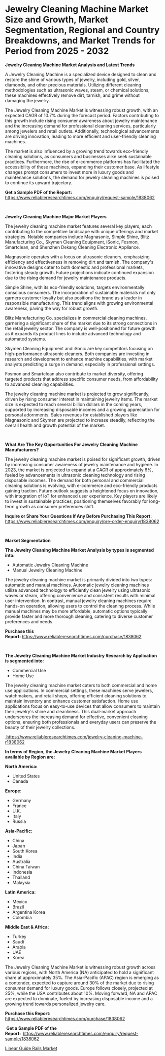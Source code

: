 <p><h1>Jewelry Cleaning Machine Market Size and Growth, Market Segmentation, Regional and Country Breakdowns, and Market Trends for Period from 2025 -  2032</h1></p><p><strong>Jewelry Cleaning Machine Market Analysis and Latest Trends</strong></p>
<p><p>A Jewelry Cleaning Machine is a specialized device designed to clean and restore the shine of various types of jewelry, including gold, silver, diamonds, and other precious materials. Utilizing different cleaning methodologies such as ultrasonic waves, steam, or chemical solutions, these machines effectively remove dirt, tarnish, and grime without damaging the jewelry.</p><p>The Jewelry Cleaning Machine Market is witnessing robust growth, with an expected CAGR of 10.7% during the forecast period. Factors contributing to this growth include rising consumer awareness about jewelry maintenance and the increasing demand for professional cleaning services, particularly among jewelers and retail outlets. Additionally, technological advancements are driving innovation, leading to more efficient and user-friendly cleaning machines. </p><p>The market is also influenced by a growing trend towards eco-friendly cleaning solutions, as consumers and businesses alike seek sustainable practices. Furthermore, the rise of e-commerce platforms has facilitated the accessibility of these machines, expanding their customer base. As lifestyle changes prompt consumers to invest more in luxury goods and maintenance solutions, the demand for jewelry cleaning machines is poised to continue its upward trajectory.</p></p>
<p><strong>Get a Sample PDF of the Report:&nbsp;</strong> <a href="https://www.reliableresearchtimes.com/enquiry/request-sample/1838062?utm_campaign=2139&utm_medium=2&utm_source=Github&utm_content=ia&utm_term=18022025&utm_id=jewelry-cleaning-machine">https://www.reliableresearchtimes.com/enquiry/request-sample/1838062</a></p>
<p>&nbsp;</p>
<p><strong>Jewelry Cleaning Machine Major Market Players</strong></p>
<p><p>The jewelry cleaning machine market features several key players, each contributing to the competitive landscape with unique offerings and market strategies. Notable companies include Magnasonic, Simple Shine, Blitz Manufacturing Co., Skymen Cleaning Equipment, iSonic, Fosmon, Smartclean, and Shenzhen Dekang Cleaning Electronic Appliance.</p><p>Magnasonic operates with a focus on ultrasonic cleaners, emphasizing efficiency and effectiveness in removing dirt and tarnish. The company's innovative designs cater to both domestic and professional markets, fostering steady growth. Future projections indicate continued expansion due to the rising demand for jewelry maintenance products.</p><p>Simple Shine, with its eco-friendly solutions, targets environmentally conscious consumers. The incorporation of sustainable materials not only garners customer loyalty but also positions the brand as a leader in responsible manufacturing. This trend aligns with growing environmental awareness, paving the way for robust growth.</p><p>Blitz Manufacturing Co. specializes in commercial cleaning machines, garnering a significant share of the market due to its strong connections in the retail jewelry sector. The company is well-positioned for future growth as it expands its product lines to include advanced technology and automated systems.</p><p>Skymen Cleaning Equipment and iSonic are key competitors focusing on high-performance ultrasonic cleaners. Both companies are investing in research and development to enhance machine capabilities, with market analysts predicting a surge in demand, especially in professional settings.</p><p>Fosmon and Smartclean also contribute to market diversity, offering targeted products that address specific consumer needs, from affordability to advanced cleaning capabilities.</p><p>The jewelry cleaning machine market is projected to grow significantly, driven by rising consumer interest in maintaining jewelry items. The market size is expected to reach several billion dollars in the coming years, supported by increasing disposable incomes and a growing appreciation for personal adornments. Sales revenues for established players like Magnasonic and Skymen are projected to increase steadily, reflecting the overall health and growth potential of the market.</p></p>
<p>&nbsp;</p>
<p><strong>What Are The Key Opportunities For Jewelry Cleaning Machine Manufacturers?</strong></p>
<p><p>The jewelry cleaning machine market is poised for significant growth, driven by increasing consumer awareness of jewelry maintenance and hygiene. In 2023, the market is projected to expand at a CAGR of approximately 6%, fueled by advancements in ultrasonic cleaning technology and rising disposable incomes. The demand for both personal and commercial cleaning solutions is evolving, with e-commerce and eco-friendly products gaining traction. Future outlook suggests a heightened focus on innovation, with integration of IoT for enhanced user experience. Key players are likely to invest in sustainable practices, positioning themselves favorably for long-term growth as consumer preferences shift.</p></p>
<p><strong>Inquire or Share Your Questions If Any Before Purchasing This Report:</strong> <a href="https://www.reliableresearchtimes.com/enquiry/pre-order-enquiry/1838062?utm_campaign=2139&utm_medium=2&utm_source=Github&utm_content=ia&utm_term=18022025&utm_id=jewelry-cleaning-machine">https://www.reliableresearchtimes.com/enquiry/pre-order-enquiry/1838062</a></p>
<p>&nbsp;</p>
<p><strong>Market Segmentation</strong></p>
<p><strong>The Jewelry Cleaning Machine Market Analysis by types is segmented into:</strong></p>
<p><ul><li>Automatic Jewelry Cleaning Machine</li><li>Manual Jewelry Cleaning Machine</li></ul></p>
<p><p>The jewelry cleaning machine market is primarily divided into two types: automatic and manual machines. Automatic jewelry cleaning machines utilize advanced technology to efficiently clean jewelry using ultrasonic waves or steam, offering convenience and consistent results with minimal user intervention. In contrast, manual jewelry cleaning machines require hands-on operation, allowing users to control the cleaning process. While manual machines may be more affordable, automatic options typically provide faster and more thorough cleaning, catering to diverse customer preferences and needs.</p></p>
<p><strong>Purchase this Report:&nbsp;</strong><a href="https://www.reliableresearchtimes.com/purchase/1838062?utm_campaign=2139&utm_medium=2&utm_source=Github&utm_content=ia&utm_term=18022025&utm_id=jewelry-cleaning-machine">https://www.reliableresearchtimes.com/purchase/1838062</a></p>
<p>&nbsp;</p>
<p><strong>The Jewelry Cleaning Machine Market Industry Research by Application is segmented into:</strong></p>
<p><ul><li>Commercial Use</li><li>Home Use</li></ul></p>
<p><p>The jewelry cleaning machine market caters to both commercial and home use applications. In commercial settings, these machines serve jewelers, watchmakers, and retail shops, offering efficient cleaning solutions to maintain inventory and enhance customer satisfaction. Home use applications focus on easy-to-use devices that allow consumers to maintain their jewelry's shine and cleanliness. This dual-market approach underscores the increasing demand for effective, convenient cleaning options, ensuring both professionals and everyday users can preserve the beauty of their jewelry collections.</p></p>
<p><a href="https://www.reliableresearchtimes.com/jewelry-cleaning-machine-r1838062?utm_campaign=2139&utm_medium=2&utm_source=Github&utm_content=ia&utm_term=18022025&utm_id=jewelry-cleaning-machine">&nbsp;https://www.reliableresearchtimes.com/jewelry-cleaning-machine-r1838062</a></p>
<p><strong>In terms of Region, the Jewelry Cleaning Machine Market Players available by Region are:</strong></p>
<p>
    <p> <strong> North America: </strong>
        <ul>
            <li>United States</li>
            <li>Canada</li>
        </ul>
        </p> 
    <p> <strong> Europe: </strong>
        <ul>
            <li>Germany</li>
            <li>France</li>
            <li>U.K.</li>
            <li>Italy</li>
            <li>Russia</li>
        </ul>
        </p> 
    <p> <strong> Asia-Pacific: </strong>
        <ul>
            <li>China</li>
            <li>Japan</li>
            <li>South Korea</li>
            <li>India</li>
            <li>Australia</li>
            <li>China Taiwan</li>
            <li>Indonesia</li>
            <li>Thailand</li>
            <li>Malaysia</li>
        </ul>
        </p> 
    <p> <strong> Latin America: </strong>
        <ul>
            <li>Mexico</li>
            <li>Brazil</li>
            <li>Argentina Korea</li>
            <li>Colombia</li>
        </ul>
        </p> 
    <p> <strong> Middle East & Africa: </strong>
        <ul>
            <li>Turkey</li>
            <li>Saudi</li>
            <li>Arabia</li>
            <li>UAE</li>
            <li>Korea</li>
        </ul>
    </p>
    </p>
<p><p>The Jewelry Cleaning Machine Market is witnessing robust growth across various regions, with North America (NA) anticipated to hold a significant share at approximately 35%. The Asia-Pacific (APAC) region is emerging as a contender, expected to capture around 30% of the market due to rising consumer demand for luxury goods. Europe follows closely, projected at 25%, while the USA contributes about 10%. Moving forward, NA and APAC are expected to dominate, fueled by increasing disposable income and a growing trend towards personalized jewelry care.</p></p>
<p><strong>Purchase this Report: </strong><a href="https://www.reliableresearchtimes.com/purchase/1838062?utm_campaign=2139&utm_medium=2&utm_source=Github&utm_content=ia&utm_term=18022025&utm_id=jewelry-cleaning-machine">https://www.reliableresearchtimes.com/purchase/1838062</a></p>
<p>&nbsp;<strong>Get a Sample PDF of the Report:&nbsp;&nbsp;</strong><a href="https://www.reliableresearchtimes.com/enquiry/request-sample/1838062?utm_campaign=2139&utm_medium=2&utm_source=Github&utm_content=ia&utm_term=18022025&utm_id=jewelry-cleaning-machine">https://www.reliableresearchtimes.com/enquiry/request-sample/1838062</a></p>
<p><strong></strong></p>
<p><p><a href="https://github.com/petbigbeepjn/Market-Research-Report-List-1/blob/main/linear-guide-rails-market.md?utm_campaign=2139&utm_medium=2&utm_source=Github&utm_content=ia&utm_term=18022025&utm_id=jewelry-cleaning-machine">Linear Guide Rails Market</a></p></p>